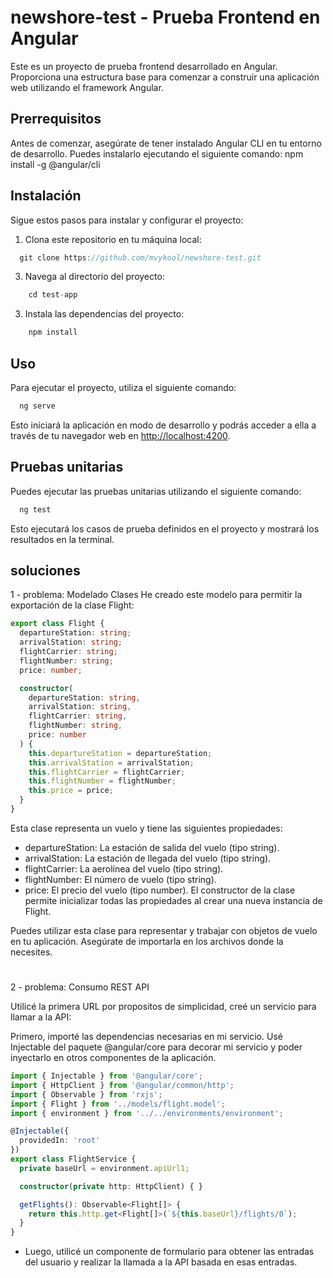 # newshore-test - Prueba Frontend en Angular

Este es un proyecto de prueba frontend desarrollado en Angular. Proporciona una estructura base para comenzar a construir una aplicación web utilizando el framework Angular.

## Prerrequisitos

Antes de comenzar, asegúrate de tener instalado Angular CLI en tu entorno de desarrollo. Puedes instalarlo ejecutando el siguiente comando:
npm install -g @angular/cli

## Instalación

Sigue estos pasos para instalar y configurar el proyecto:

1. Clona este repositorio en tu máquina local:
 ```javascript
   git clone https://github.com/mvykool/newshore-test.git
 ```

3. Navega al directorio del proyecto:
```javascript
    cd test-app
```

3. Instala las dependencias del proyecto:
```javascript
    npm install
```
## Uso

Para ejecutar el proyecto, utiliza el siguiente comando:
```javascript
  ng serve
```
Esto iniciará la aplicación en modo de desarrollo y podrás acceder a ella a través de tu navegador web en [http://localhost:4200](http://localhost:4200).

## Pruebas unitarias

Puedes ejecutar las pruebas unitarias utilizando el siguiente comando:
```javascript
  ng test
```

Esto ejecutará los casos de prueba definidos en el proyecto y mostrará los resultados en la terminal.

## soluciones 

1 - problema: Modelado Clases
He creado este modelo para permitir la exportación de la clase Flight:
```typescript
export class Flight {
  departureStation: string;
  arrivalStation: string;
  flightCarrier: string;
  flightNumber: string;
  price: number;

  constructor(
    departureStation: string,
    arrivalStation: string,
    flightCarrier: string,
    flightNumber: string,
    price: number
  ) {
    this.departureStation = departureStation;
    this.arrivalStation = arrivalStation;
    this.flightCarrier = flightCarrier;
    this.flightNumber = flightNumber;
    this.price = price;
  }
}
```
Esta clase representa un vuelo y tiene las siguientes propiedades:

- departureStation: La estación de salida del vuelo (tipo string).
- arrivalStation: La estación de llegada del vuelo (tipo string).
- flightCarrier: La aerolínea del vuelo (tipo string).
- flightNumber: El número de vuelo (tipo string).
- price: El precio del vuelo (tipo number).
El constructor de la clase permite inicializar todas las propiedades al crear una nueva instancia de Flight.

Puedes utilizar esta clase para representar y trabajar con objetos de vuelo en tu aplicación. Asegúrate de importarla en los archivos donde la necesites.

#
2 - problema: Consumo REST API

Utilicé la primera URL por propositos de simplicidad, creé un servicio para llamar a la API:

Primero, importé las dependencias necesarias en mi servicio. Usé Injectable del paquete @angular/core para decorar mi servicio y poder inyectarlo en otros componentes de la aplicación.
```typescript
import { Injectable } from '@angular/core';
import { HttpClient } from '@angular/common/http';
import { Observable } from 'rxjs';
import { Flight } from '../models/flight.model';
import { environment } from '../../environments/environment';

@Injectable({
  providedIn: 'root'
})
export class FlightService {
  private baseUrl = environment.apiUrl1;

  constructor(private http: HttpClient) { }

  getFlights(): Observable<Flight[]> {
    return this.http.get<Flight[]>(`${this.baseUrl}/flights/0`);
  }
}
```
- Luego, utilicé un componente de formulario para obtener las entradas del usuario y realizar la llamada a la API basada en esas entradas.

